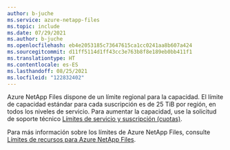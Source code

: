 ```yaml
---
author: b-juche
ms.service: azure-netapp-files
ms.topic: include
ms.date: 07/29/2021
ms.author: b-juche
ms.openlocfilehash: eb4e2053185c73647615ca1cc0241aa8b607a424
ms.sourcegitcommit: d11ff5114d1ff43cc3e763b8f8e189eb0bb411f1
ms.translationtype: HT
ms.contentlocale: es-ES
ms.lasthandoff: 08/25/2021
ms.locfileid: "122832402"
---
```

Azure NetApp Files dispone de un límite regional para la capacidad. El límite de capacidad estándar para cada suscripción es de 25 TiB por región, en todos los niveles de servicio. Para aumentar la capacidad, use la solicitud de soporte técnico [Límites de servicio y suscripción (cuotas)](../articles/azure-netapp-files/azure-netapp-files-resource-limits.md#request-limit-increase).

Para más información sobre los límites de Azure NetApp Files, consulte [Límites de recursos para Azure NetApp Files](../articles/azure-netapp-files/azure-netapp-files-resource-limits.md).
